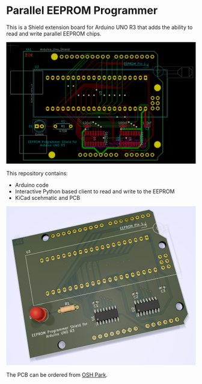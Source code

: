 Parallel EEPROM Programmer
==========================

This is a Shield extension board for Arduino UNO R3 that adds the ability to
read and write parallel EEPROM chips.

![PCB Layout](shield.png)

This repository contains:

* Arduino code
* Interactive Python based client to read and write to the EEPROM
* KiCad scehmatic and PCB

![PCB](PCB.png)

The PCB can be ordered from
[OSH Park](https://oshpark.com/shared_projects/vBZI6wcN).
